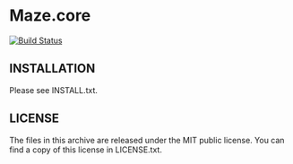 # Maze.core

[![Build Status](https://travis-ci.org/mazelab/maze.core.png?branch=master)](https://travis-ci.org/mazelab/maze.core)

INSTALLATION
------------

Please see INSTALL.txt.

LICENSE
-------

The files in this archive are released under the MIT public license.
You can find a copy of this license in LICENSE.txt.
